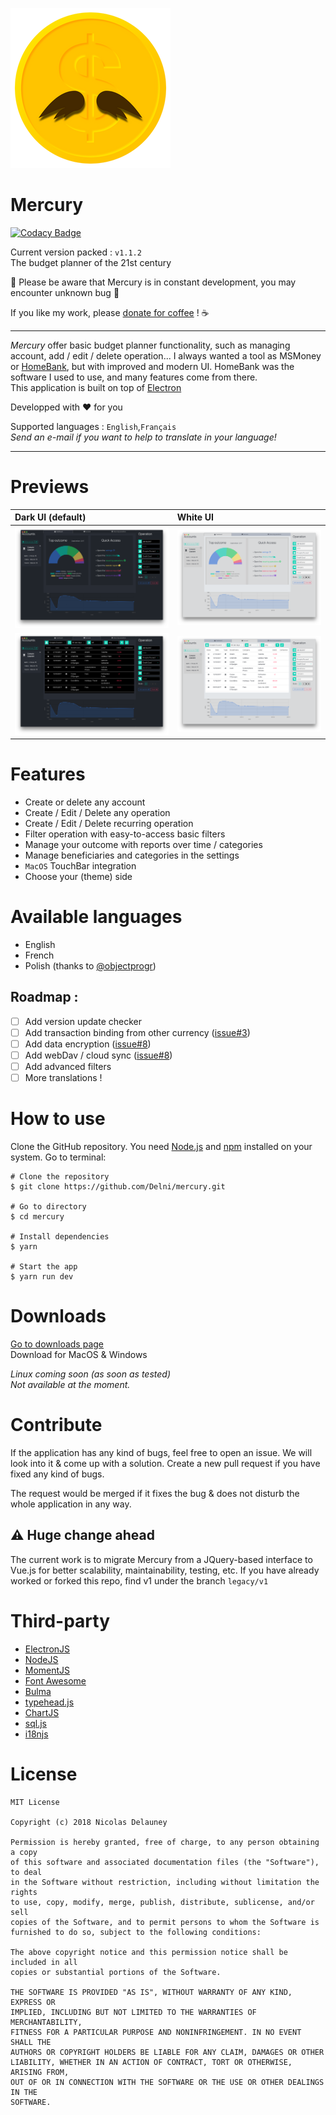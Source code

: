 ![icon](/img/256x256.png)

# Mercury

[![Codacy Badge](https://api.codacy.com/project/badge/Grade/761fdc1dac484273b25eb5d1d8f9e6d2)](https://app.codacy.com/app/Delni/mercury?utm_source=github.com&utm_medium=referral&utm_content=Delni/mercury&utm_campaign=badger)

Current version packed : `v1.1.2`  
The budget planner of the 21st century  

:construction: Please be aware that Mercury is in constant development, you may encounter unknown bug :construction:

If you like my work, please [donate for coffee](http://ko-fi.com/delnim) ! :coffee:

---

*Mercury* offer basic budget planner functionality, such as managing account, add / edit / delete operation... I always wanted a tool as MSMoney or [HomeBank](http://homebank.free.fr), but with improved and modern UI. HomeBank was the software I used to use, and many features come from there.  
This application is built on top of [Electron](electron.atom.io)

Developped with ♥ for you

Supported languages : `English`,`Français`  
*Send an e-mail if you want to help to translate in your language!*

---
# Previews
| Dark UI (default) | White UI     |
| :------------- | :------------- |
| ![mainView](/img/mainViewDark.png) | ![mainView](/img/mainViewLight.png)       |
| ![mainView](/img/accountViewDark.png) | ![mainView](/img/accountViewLight.png) |


# Features
 * Create or delete any account
 * Create / Edit / Delete any operation
 * Create / Edit / Delete recurring operation
 * Filter operation with easy-to-access basic filters
 * Manage your outcome with reports over time / categories
 * Manage beneficiaries and categories in the settings
 * `MacOS` TouchBar integration
 * Choose your (theme) side
 
 
# Available languages
 * English
 * French
 * Polish (thanks to [@objectprogr](https://github.com/objectprogr))

## Roadmap : 
 * [ ] Add version update checker
 * [ ] Add transaction binding from other currency ([issue#3](https://github.com/Delni/mercury/issues/3))
 * [ ] Add data encryption ([issue#8](https://github.com/Delni/mercury/issues/8))
 * [ ] Add webDav / cloud sync ([issue#8](https://github.com/Delni/mercury/issues/8))
 * [ ] Add advanced filters
 * [ ] More translations !

# How to use
Clone the GitHub repository. You need [Node.js](https://nodesjs.org) and [npm](https://npmjs.com) installed on your system. Go to terminal:

```
# Clone the repository
$ git clone https://github.com/Delni/mercury.git

# Go to directory
$ cd mercury

# Install dependencies
$ yarn

# Start the app
$ yarn run dev
```

# Downloads
[Go to downloads page](https://github.com/Delni/mercury/releases)  
Download for MacOS & Windows

*Linux coming soon (as soon as tested)*  
*Not available at the moment.*

# Contribute
If the application has any kind of bugs, feel free to open an issue. We will look into it & come up with a solution. Create a new pull request if you have fixed any kind of bugs.

The request would be merged if it fixes the bug & does not disturb the whole application in any way.

## :warning: Huge change ahead
The current work is to migrate Mercury from a JQuery-based interface to Vue.js for better scalability, maintainability, testing, etc. If you have already worked or forked this repo, find v1 under the branch `legacy/v1`

# Third-party

  * [ElectronJS](https://electron.atom.io)
  * [NodeJS](https://nodesjs.org)
  * [MomentJS](http://momentjs.com/)
  * [Font Awesome](http://fontawesome.io/)
  * [Bulma](http://bulma.io/)
  * [typehead.js](https://github.com/twitter/typeahead.js/)
  * [ChartJS](http://www.chartjs.org/)
  * [sql.js](https://github.com/kripken/sql.js)
  * [i18njs](http://i18njs.com/)

# License

```
MIT License

Copyright (c) 2018 Nicolas Delauney

Permission is hereby granted, free of charge, to any person obtaining a copy
of this software and associated documentation files (the "Software"), to deal
in the Software without restriction, including without limitation the rights
to use, copy, modify, merge, publish, distribute, sublicense, and/or sell
copies of the Software, and to permit persons to whom the Software is
furnished to do so, subject to the following conditions:

The above copyright notice and this permission notice shall be included in all
copies or substantial portions of the Software.

THE SOFTWARE IS PROVIDED "AS IS", WITHOUT WARRANTY OF ANY KIND, EXPRESS OR
IMPLIED, INCLUDING BUT NOT LIMITED TO THE WARRANTIES OF MERCHANTABILITY,
FITNESS FOR A PARTICULAR PURPOSE AND NONINFRINGEMENT. IN NO EVENT SHALL THE
AUTHORS OR COPYRIGHT HOLDERS BE LIABLE FOR ANY CLAIM, DAMAGES OR OTHER
LIABILITY, WHETHER IN AN ACTION OF CONTRACT, TORT OR OTHERWISE, ARISING FROM,
OUT OF OR IN CONNECTION WITH THE SOFTWARE OR THE USE OR OTHER DEALINGS IN THE
SOFTWARE.
```

